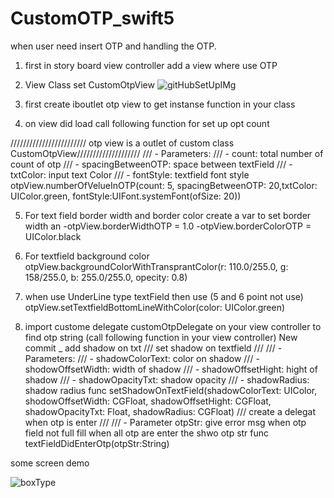 # CustomOTP_swift5
when user need insert OTP and handling the OTP.


1. first in story board view controller add a view where use OTP

2. View Class set CustomOtpView 
![gitHubSetUpIMg](https://user-images.githubusercontent.com/23329039/63775225-862e3600-c8fc-11e9-9aa2-480bd8da65ca.png)

3. first create iboutlet otp view to get instanse function in your class

4. on view did load call following function for set up opt count 


//////////////////////// otp view is a outlet of custom class CustomOtpView////////////////////
/// - Parameters:
///   - count: total number of count of otp
///   - spacingBetweenOTP: space between textField
///   - txtColor: input text Color
///   - fontStyle: textfield font style
otpView.numberOfVelueInOTP(count: 5, spacingBetweenOTP: 20,txtColor: UIColor.green, fontStyle:UIFont.systemFont(ofSize: 20))

5. For text field border width and border color create a var to set border width an
-otpView.borderWidthOTP = 1.0
-otpView.borderColorOTP = UIColor.black


6. For textfield background color 
otpView.backgroundColorWithTransprantColor(r: 110.0/255.0, g: 158/255.0, b: 255.0/255.0, opecity: 0.8)

7. when use UnderLine type textField then use (5 and 6 point not use)
otpView.setTextfieldBottomLineWithColor(color: UIColor.green)

8. import custome delegate customOtpDelegate on your view controller to find otp string (call following function in your view controller)
New commit _ add shadow on txt
/// set shadow on textfield
///
/// - Parameters:
///   - shadowColorText: color on shadow
///   - shodowOffsetWidth: width of shadow
///   - shadowOffsetHight: hight of shadow
///   - shadowOpacityTxt: shadow opacity
///   - shadowRadius: shadow radius
func setShadowOnTextField(shadowColorText: UIColor, shodowOffsetWidth: CGFloat, shadowOffsetHight: CGFloat, shadowOpacityTxt: Float, shadowRadius: CGFloat)
/// create a delegat when otp is enter
///
/// - Parameter otpStr: give error msg when otp field not full fill when all otp are enter the shwo otp str
func textFieldDidEnterOtp(otpStr:String)

some screen demo

![boxType](https://user-images.githubusercontent.com/23329039/63853266-e0d89800-c9b7-11e9-9e15-1b3829f42166.gif)
